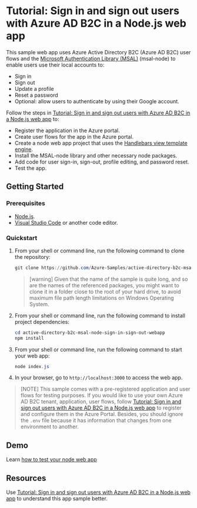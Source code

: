 # Tutorial: Sign in and sign out users with Azure AD B2C in a Node.js web app

This sample web app uses Azure Active Directory B2C (Azure AD B2C) user flows and the [Microsoft Authentication Library (MSAL)](https://github.com/AzureAD/microsoft-authentication-library-for-js/tree/dev/lib/msal-node) (msal-node) to enable users use their local accounts to:

- Sign in
- Sign out
- Update a profile
- Reset a password
- Optional: allow users to authenticate by using their Google account.

Follow the steps in [Tutorial: Sign in and sign out users with Azure AD B2C in a Node.js web app](https://docs.microsoft.com/azure/active-directory-b2c/tutorial-authenticate-nodejs-web-app-msal#create-azure-ad-b2c-user-flows) to:

- Register the application in the Azure portal.
- Create user flows for the app in the Azure portal.
- Create a node web app project that uses the [Handlebars view template engine](https://handlebarsjs.com/).
- Install the MSAL-node library and other necessary node packages.
- Add code for user sign-in, sign-out, profile editing, and password reset.
- Test the app.

## Getting Started

### Prerequisites

- [Node.js](https://nodejs.org/).
- [Visual Studio Code](https://code.visualstudio.com/download) or another code editor.

### Quickstart

1. From your shell or command line, run the following command to clone the repository:

    ```powershell
    git clone https://github.com/Azure-Samples/active-directory-b2c-msal-node-sign-in-sign-out-webapp.git
    ``` 
    > [warning]
    > Given that the name of the sample is quite long, and so are the names of the referenced packages, you might want to clone it in a folder close to the root of your hard drive, to avoid maximum file path length limitations on Windows Operating System.
1. From your shell or command line, run the following command to install project dependencies:
    
    ```powershell
    cd active-directory-b2c-msal-node-sign-in-sign-out-webapp
    npm install
    ```

1. From your shell or command line, run the following command to start your web app:

    ```powershell
    node index.js
    ```

1. In your browser, go to `http://localhost:3000` to access the web app. 

> [NOTE]
> This sample comes with a pre-registered application and user flows for testing purposes. If you would like to use your own Azure AD B2C tenant, application, user flows, follow [Tutorial: Sign in and sign out users with Azure AD B2C in a Node.js web app](https://docs.microsoft.com/azure/active-directory-b2c/tutorial-authenticate-nodejs-web-app-msal#create-azure-ad-b2c-user-flows) to register and configure them in the Azure Portal. Besides, you should ignore the `.env` file because it has information that changes from one environment to another.

## Demo

Learn [how to test your node web app](https://docs.microsoft.com/azure/active-directory-b2c/tutorial-authenticate-nodejs-web-app-msal#test-your-web-app)

## Resources

Use [Tutorial: Sign in and sign out users with Azure AD B2C in a Node.js web app](https://docs.microsoft.com/azure/active-directory-b2c/tutorial-authenticate-nodejs-web-app-msal#create-azure-ad-b2c-user-flows) to understand this app sample better.
